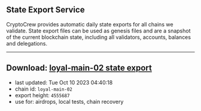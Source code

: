 ## State Export Service
CryptoCrew provides automatic daily state exports for all chains we validate. State export files can be used as genesis files and are a snapshot of the current blockchain state, including all validators, accounts, balances and delegations.

---
**Download: [loyal-main-02 state export](https://dl.ccvalidators.com/SERVICE/loyal/loyal-main-02_export_4555687.json)**
---

- last updated: Tue Oct 10 2023 04:40:18
- chain id: `loyal-main-02`
- export height: `4555687`
- use for: airdrops, local tests, chain recovery
